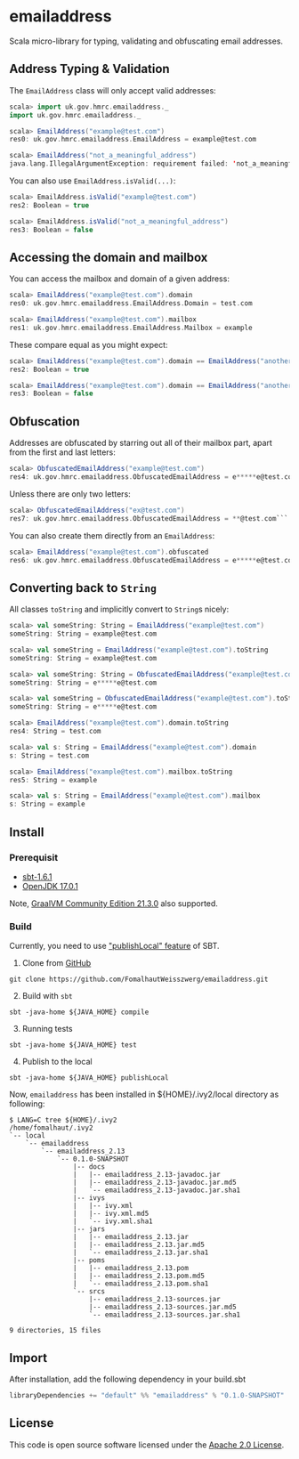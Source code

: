 # emailaddress

Scala micro-library for typing, validating and obfuscating email addresses.

## Address Typing & Validation

The `EmailAddress` class will only accept valid addresses:

```scala
scala> import uk.gov.hmrc.emailaddress._
import uk.gov.hmrc.emailaddress._

scala> EmailAddress("example@test.com")
res0: uk.gov.hmrc.emailaddress.EmailAddress = example@test.com

scala> EmailAddress("not_a_meaningful_address")
java.lang.IllegalArgumentException: requirement failed: 'not_a_meaningful_address' is not a valid email address
```

You can also use `EmailAddress.isValid(...)`:

```scala
scala> EmailAddress.isValid("example@test.com")
res2: Boolean = true

scala> EmailAddress.isValid("not_a_meaningful_address")
res3: Boolean = false
```

## Accessing the domain and mailbox

You can access the mailbox and domain of a given address:

```scala
scala> EmailAddress("example@test.com").domain
res0: uk.gov.hmrc.emailaddress.EmailAddress.Domain = test.com

scala> EmailAddress("example@test.com").mailbox
res1: uk.gov.hmrc.emailaddress.EmailAddress.Mailbox = example
```

These compare equal as you might expect:

```scala
scala> EmailAddress("example@test.com").domain == EmailAddress("another@test.com").domain
res2: Boolean = true

scala> EmailAddress("example@test.com").domain == EmailAddress("another@test.co.uk").domain
res3: Boolean = false
```

## Obfuscation

Addresses are obfuscated by starring out all of their mailbox part, apart from the first and last letters:

```scala
scala> ObfuscatedEmailAddress("example@test.com")
res4: uk.gov.hmrc.emailaddress.ObfuscatedEmailAddress = e*****e@test.com
```

Unless there are only two letters:

```scala
scala> ObfuscatedEmailAddress("ex@test.com")
res7: uk.gov.hmrc.emailaddress.ObfuscatedEmailAddress = **@test.com```

```

You can also create them directly from an `EmailAddress`:

```scala
scala> EmailAddress("example@test.com").obfuscated
res6: uk.gov.hmrc.emailaddress.ObfuscatedEmailAddress = e*****e@test.com
```

## Converting back to `String`

All classes `toString` and implicitly convert to `String`s nicely:

```scala
scala> val someString: String = EmailAddress("example@test.com")
someString: String = example@test.com

scala> val someString = EmailAddress("example@test.com").toString
someString: String = example@test.com

scala> val someString: String = ObfuscatedEmailAddress("example@test.com")
someString: String = e*****e@test.com

scala> val someString = ObfuscatedEmailAddress("example@test.com").toString
someString: String = e*****e@test.com

scala> EmailAddress("example@test.com").domain.toString
res4: String = test.com

scala> val s: String = EmailAddress("example@test.com").domain
s: String = test.com

scala> EmailAddress("example@test.com").mailbox.toString
res5: String = example

scala> val s: String = EmailAddress("example@test.com").mailbox
s: String = example
```

## Install

### Prerequisit

* [sbt-1.6.1](https://www.scala-sbt.org/)
* [OpenJDK 17.0.1](https://openjdk.java.net/)

Note, [GraalVM Community Edition 21.3.0](https://www.graalvm.org/) also supported.

### Build

Currently, you need to use ["publishLocal" feature](https://www.scala-sbt.org/1.x/docs/Publishing.html#Publishing+locally) of SBT.

1. Clone from [GitHub](https://github.com/FomalhautWeisszwerg/emailaddress.git)

```shell
git clone https://github.com/FomalhautWeisszwerg/emailaddress.git
```

2. Build with `sbt`

```shell
sbt -java-home ${JAVA_HOME} compile
```

3. Running tests

```shell
sbt -java-home ${JAVA_HOME} test
```

4. Publish to the local

```shell
sbt -java-home ${JAVA_HOME} publishLocal
```

Now, `emailaddress` has been installed in ${HOME}/.ivy2/local directory as following:

```shell
$ LANG=C tree ${HOME}/.ivy2
/home/fomalhaut/.ivy2
`-- local
    `-- emailaddress
        `-- emailaddress_2.13
            `-- 0.1.0-SNAPSHOT
                |-- docs
                |   |-- emailaddress_2.13-javadoc.jar
                |   |-- emailaddress_2.13-javadoc.jar.md5
                |   `-- emailaddress_2.13-javadoc.jar.sha1
                |-- ivys
                |   |-- ivy.xml
                |   |-- ivy.xml.md5
                |   `-- ivy.xml.sha1
                |-- jars
                |   |-- emailaddress_2.13.jar
                |   |-- emailaddress_2.13.jar.md5
                |   `-- emailaddress_2.13.jar.sha1
                |-- poms
                |   |-- emailaddress_2.13.pom
                |   |-- emailaddress_2.13.pom.md5
                |   `-- emailaddress_2.13.pom.sha1
                `-- srcs
                    |-- emailaddress_2.13-sources.jar
                    |-- emailaddress_2.13-sources.jar.md5
                    `-- emailaddress_2.13-sources.jar.sha1

9 directories, 15 files
```

## Import

After installation, add the following dependency in your build.sbt

```scala
libraryDependencies += "default" %% "emailaddress" % "0.1.0-SNAPSHOT"
```

## License

This code is open source software licensed under the [Apache 2.0 License]("http://www.apache.org/licenses/LICENSE-2.0.html").
